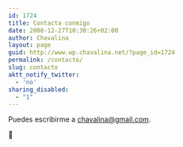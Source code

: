 ```yaml
---
id: 1724
title: Contacta conmigo
date: 2008-12-27T10:30:26+02:00
author: Chavalina
layout: page
guid: http://www.wp.chavalina.net/?page_id=1724
permalink: /contacto/
slug: contacto
aktt_notify_twitter:
  - 'no'
sharing_disabled:
  - "1"
---
```

Puedes escribirme a <a href="mailto:chavalina@gmail.com">chavalina@gmail.com</a>.

👋